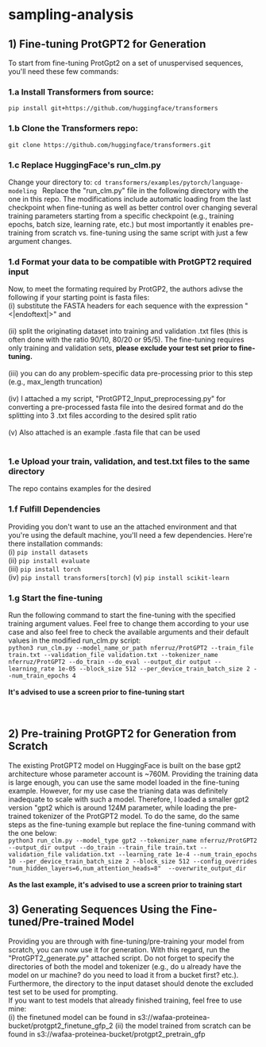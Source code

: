 # sampling-analysis 
## 1) Fine-tuning ProtGPT2 for Generation
To start from fine-tuning ProtGpt2 on a set of unuspervised sequences, you'll need these few commands: 
### 1.a Install Transformers from source: 
`pip install git+https://github.com/huggingface/transformers`
### 1.b Clone the Transformers repo: 
`git clone https://github.com/huggingface/transformers.git`
### 1.c Replace HuggingFace's run_clm.py 
Change your directory to: 
`cd transformers/examples/pytorch/language-modeling `
Replace the "run_clm.py" file in the following directory with the one in this repo. The modifications include automatic loading from the last checkpoint when fine-tuning as well as better control over changing several training parameters starting from a specific checkpoint (e.g., training epochs, batch size, learning rate, etc.) but most importantly it enables pre-training from scratch vs. fine-tuning using the same script with just a few argument changes.
### 1.d Format your data to be compatible with ProtGPT2 required input 
Now, to meet the formating required by ProtGP2, the authors adivse the following if your starting point is fasta files: <br>
    (i) substitute the FASTA headers for each sequence with the expression "<|endoftext|>" and <br>
    <br>
    (ii) split the originating dataset into training and validation .txt files (this is often done with the ratio 90/10, 80/20 or 95/5). The fine-tuning requires only training and validation sets, **please exclude your test set prior to fine-tuning.** <br>
    <br>
    (iii) you can do any problem-specific data pre-processing prior to this step (e.g., max_length truncation) <br>
    <br>
    (iv) I attached a my script, "ProtGPT2_Input_preprocessing.py" for converting a pre-processed fasta file into the desired format and do the splitting into 3 .txt files according to the desired split ratio<br>
    <br>
    (v) Also attached is an example .fasta file that can be used <br>
    <br>
### 1.e Upload your train, validation, and test.txt files to the same directory 
The repo contains examples for the desired
### 1.f Fulfill Dependencies 
Providing you don't want to use an the attached environment and that you're using the default machine, you'll need a few dependencies. Here're there installation commands: <br>
    (i) `pip install datasets` <br> 
    (ii) `pip install evaluate` <br>
    (iii) `pip install torch` <br> 
    (iv) `pip install transformers[torch]`
    (v) `pip install scikit-learn`
### 1.g Start the fine-tuning
Run the following command to start the fine-tuning with the specified training argument values. Feel free to change them according to your use case and also feel free to check the available arguments and their default values in the modified run_clm.py script: <br>
`python3 run_clm.py --model_name_or_path nferruz/ProtGPT2 --train_file train.txt --validation_file validation.txt --tokenizer_name nferruz/ProtGPT2 --do_train --do_eval --output_dir output --learning_rate 1e-05 --block_size 512 --per_device_train_batch_size 2 --num_train_epochs 4` <br> <br>
**It's advised to use a screen prior to fine-tuning start** <br>
<br>
<br>
## 2) Pre-training ProtGPT2 for Generation from Scratch
The existing ProtGPT2 model on HuggingFace is built on the base gpt2 architecture whose parameter account is ~760M. Providing the training data is large enough, you can use the same model loaded in the fine-tuning example. However, for my use case the trianing data was definitely inadequate to scale with such a model. Therefore, I loaded a smaller gpt2 version "gpt2 which is around 124M parameter, while loading the pre-trained tokenizer of the ProtGPT2 model. 
To do the same, do the same steps as the fine-tuning example but replace the fine-tuning command with the one below:<br> 
`python3 run_clm.py --model_type gpt2 --tokenizer_name nferruz/ProtGPT2 --output_dir output --do_train --train_file train.txt --validation_file validation.txt --learning_rate 1e-4 --num_train_epochs 10 --per_device_train_batch_size 2 --block_size 512 --config_overrides "num_hidden_layers=6,num_attention_heads=8"  --overwrite_output_dir` <br> <br>
**As the last example, it's advised to use a screen prior to training start** <br>

## 3) Generating Sequences Using the Fine-tuned/Pre-trained Model 
Providing you are through with fine-tuning/pre-training your model from scratch, you can now use it for generation. With this regard, run the "ProtGPT2_generate.py" attached script. 
Do not forget to specify the directories of both the model and tokenizer (e.g., do u already have the model on ur machine? do you need to load it from a bucket first? etc.). Furthermore, the directory to the input dataset should denote the excluded test set to be used for prompting. <br>
If you want to test models that already finished training, feel free to use mine: <br>
    (i) the finetuned model can be found in s3://wafaa-proteinea-bucket/protgpt2_finetune_gfp_2
    (ii) the model trained from scratch can be found in s3://wafaa-proteinea-bucket/protgpt2_pretrain_gfp
